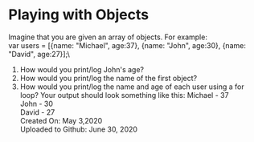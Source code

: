# Playing with Objects
Imagine that you are given an array of objects. For example:\
var users = [{name: "Michael", age:37}, {name: "John", age:30}, {name: "David", age:27}];\
1. How would you print/log John's age?
2. How would you print/log the name of the first object?
3. How would you print/log the name and age of each user using a for loop?  Your output should look something like this:
Michael - 37\
John - 30\
David - 27\
Created On: May 3,2020\
Uploaded to Github: June 30, 2020

